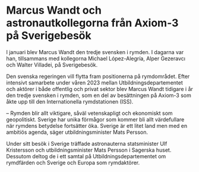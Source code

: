 # Marcus Wandt och astronautkollegorna från Axiom-3 på Sverigebesök

I januari blev Marcus Wandt den tredje svensken i rymden. I dagarna var han, tillsammans med kollegorna Michael López-Alegría, Alper Gezeravcı och Walter Villadei, på Sverigebesök.

Den svenska regeringen vill flytta fram positionerna på rymdområdet. Efter intensivt samarbete under våren 2023 mellan Utbildningsdepartementet och aktörer i både offentlig och privat sektor blev Marcus Wandt tidigare i år den tredje svensken i rymden, som en del av besättningen på Axiom-3 som åkte upp till den Internationella rymdstationen (ISS).

– Rymden blir allt viktigare, såväl vetenskapligt och ekonomiskt som geopolitiskt. Sverige har unika förmågor som kommer bli allt värdefullare när rymdens betydelse fortsätter öka. Sverige är ett litet land men med en ambitiös agenda, säger utbildningsminister Mats Persson.

Under sitt besök i Sverige träffade astronauterna statsminister Ulf Kristersson och utbildningsminister Mats Persson i Sagerska huset. Dessutom deltog de i ett samtal på Utbildningsdepartementet om rymdfärden och Sverige och Europa som rymdaktörer.
